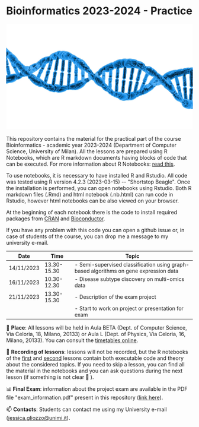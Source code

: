 # Bioinformatics 2023-2024 - Practice

<center>
<img src="dna.jpg" width="700">
</center>

This repository contains the material for the practical part of the course Bioinformatics - academic year 2023-2024 (Department of Computer Science, University of Milan).
All the lessons are prepared using R Notebooks, which are R markdown documents having blocks of code that can be executed.
For more information about R Notebooks: [read this](https://bookdown.org/yihui/rmarkdown/notebook.html).

To use notebooks, it is necessary to have installed R and Rstudio. All code was tested using R version 4.2.3 (2023-03-15) -- "Shortstop Beagle".
Once the installation is performed, you can open notebooks using Rstudio. Both R markdown files (.Rmd) and html notebook (.nb.html) can run code in Rstudio, 
however html notebooks can be also viewed on your browser.

At the beginning of each notebook there is the code to install required packages from [CRAN](https://cran.r-project.org/) and [Bioconductor](https://www.bioconductor.org/).

If you have any problem with this code you can open a github issue or, in case of students of the course, you can drop me a message to my university e-mail.


| Date          | Time         | Topic                                                                                |
| ------------- | ------------ |--------------------------------------------------------------------------------------| 
| 14/11/2023    | 13.30-15.30  | - Semi-supervised classification using graph-based algorithms on gene expression data|
| 16/11/2023    | 10.30-12.30  | - Disease subtype discovery on multi-omics data                                      |
| 21/11/2023    | 13.30-15.30  | - Description of the exam project                                                    |
|               |              | - Start to work on project or presentation for exam                                  |



:school: **Place**: All lessons will be held in Aula BETA (Dept. of Computer Science, 
Via Celoria, 18, Milano, 20133) or Aula L (Dept. of Physics, Via Celoria, 16, Milano, 20133).
You can consult the [timetables online](https://easystaff.divsi.unimi.it/PortaleStudenti/index.php?view=easycourse&_lang=en).

:movie_camera: **Recording of lessons**: lessons will not be recorded, but the R notebooks of the [first](https://github.com/GliozzoJ/Bioinformatics_practice_2023-2024/blob/main/practice1_SSL.Rmd) and [second](https://github.com/GliozzoJ/Bioinformatics_practice_2023-2024/blob/main/practice2_clustering.Rmd) lessons contain both executable code and theory about the considered topics. 
If you need to skip a lesson, you can find all the material in the notebooks and you can ask questions during the next lesson (if something is not clear :grimacing: ).

:bar_chart: **Final Exam**: information about the project exam are available in the PDF file "exam_information.pdf" present in this repository ([link here](https://github.com/GliozzoJ/Bioinformatics_practice_2023-2024/blob/main/exam_information.pdf)).

:mailbox: **Contacts**: Students can contact me using my University e-mail (jessica.gliozzo@unimi.it).
